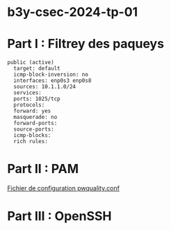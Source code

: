 # b3y-csec-2024-tp-01

# Part I : Filtrey des paqueys

```
public (active)
  target: default
  icmp-block-inversion: no
  interfaces: enp0s3 enp0s8
  sources: 10.1.1.0/24
  services:
  ports: 1025/tcp
  protocols:
  forward: yes
  masquerade: no
  forward-ports:
  source-ports:
  icmp-blocks:
  rich rules:
```

# Part II : PAM

[Fichier de configuration pwquality.conf]([https://github.com/USER/REPO/blob/main/script.sh](https://github.com/NathanGmd/b3y-csec-2024-tp-01/blob/main/pwquality.conf))

# Part III : OpenSSH
